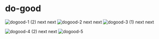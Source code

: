 # do-good
![dogood-1 (2)](https://user-images.githubusercontent.com/87146188/167612366-2897c770-10b8-429e-84ba-dc8227524b3e.gif)
next
next
![dogood-2](https://user-images.githubusercontent.com/87146188/167613371-3388e26f-fc49-4fee-a710-6f41e182cd23.gif)
next
next
![dogood-3 (1)](https://user-images.githubusercontent.com/87146188/167614326-77bed7bf-a39f-4ea4-a2c6-54185dfcf7eb.gif)
next
next

![dogood-4 (2)](https://user-images.githubusercontent.com/87146188/167616706-038757ed-fc57-492c-860b-391b68b6189d.gif)
next
next
![dogood-5](https://user-images.githubusercontent.com/87146188/167617209-b88a7616-105d-4dd3-88fb-eb60a6f26f6b.gif)
